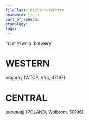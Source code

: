 ```yaml
---
fileClass: DictionaryEntry
headword: ברויערײַ
part_of_speech: 
etymology: 
tags: 
---
```

ברויערײַ 
־ען
די
'brewery'

WESTERN
========

bràjəráˑj {WTCP, Vác, 47197}

CENTRAL
========

bʀouəʀáj {POLAND, Wolbrom, 50196}
